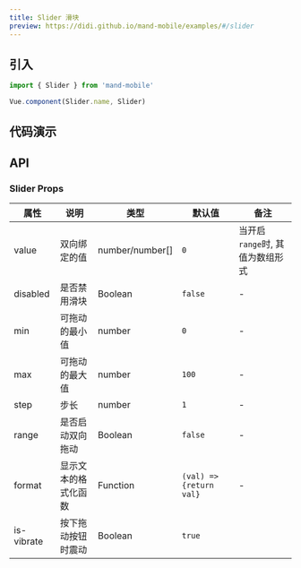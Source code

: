 ```yaml
---
title: Slider 滑块
preview: https://didi.github.io/mand-mobile/examples/#/slider
---
```


## 引入

```javascript
import { Slider } from 'mand-mobile'

Vue.component(Slider.name, Slider)
```

## 代码演示
<!-- DEMO -->


## API

### Slider Props
|属性 | 说明 | 类型 | 默认值 | 备注|
|----|-----|------|------|------|
|value|双向绑定的值|number/number[]|`0`|当开启<code>range</code>时, 其值为数组形式</code>|
|disabled|是否禁用滑块|Boolean|`false`|-|
|min|可拖动的最小值|number|`0`|-|
|max|可拖动的最大值|number|`100`|-|
|step|步长|number|`1`|-|
|range|是否启动双向拖动|Boolean|`false`|-|
|format|显示文本的格式化函数|Function|`(val) => {return val}`|-|
|is-vibrate |按下拖动按钮时震动|Boolean|`true`| |
